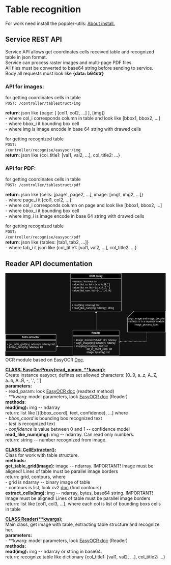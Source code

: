<h1>Table recognition</h1>

For work need install the poppler-utils: <a href="https://pypi.org/project/pdf2image/">About install.</a>

<h2>Service REST API</h2>
Service API allows get coordinates cells received table and recognized table in 
json format. <br>
Service can process raster images and multi-page PDF files.<br>
All files must be converted to base64 string before sending to service. <br>
Body all requests must look like <b>{data: b64str}</b><br>

<h3>API for images:</h3>
for getting coordinates cells in table<br>
<code>POST: /controller/tablestruct/img</code><br>

<b>return</b>: json like {page: [ [col1, col2, ...] ], [img]}<br>
    - where col_i corresponds column in table and look like [bbox1, bbox2, ...] <br>
    - where bbox_i it bounding box cell <br>
    - where img is image encode in base 64 string with drawed cells 

for getting recognized table <br>
<code>POST: /controller/recognise/easyocr/img </code> <br>
<b>return</b>: json like {col_title1: [val1, val2, ...], col_title2: ...} <br>


<h3>API for PDF:</h3>
for getting coordinates cells in table<br>
<code>POST: /controller/tablestruct/pdf</code><br>

<b>return</b>: json like {cells: [page1, page2, ...], image: [img1, img2, ...]}<br>
    - where page_i it [col1, col2, ...] <br>
    - where col_i corresponds column on page and look like [bbox1, bbox2, ...] <br>
    - where bbox_i it bounding box cell <br>
    - where img_i is image encode in base 64 string with drawed cells 

for getting recognized table <br>
<code>POST: /controller/recognise/easyocr/pdf</code> <br>
<b>return</b>: json like {tables: [tab1, tab2, ...]} <br>
    - where tab_i it json like {col_title1: [val1, val2, ...], col_title2: ...} <br>

<h2>Reader API documentation</h2>

<img src="table_reader_diagram.png" alt="">
<br>
OCR module based on EasyOCR <a href="https://www.jaided.ai/easyocr/documentation/">Doc</a>.<br>

<b><u>CLASS: EasyOcrProxy(read_param, **kwarg):</u></b><br>
Create instance easyocr, defines set allowed characters: [0..9, a..z, A..Z, а..я, А..Я, -, '.', ',']<br>
<b>parameters:</b><br>
    - read_param: look <a href="https://www.jaided.ai/easyocr/documentation/">EasyOCR doc</a> (readtext method) <br>
    - **kwarg: model parameters, look <a href="https://www.jaided.ai/easyocr/documentation/">EasyOCR doc</a> (Reader) <br>
    <b>methods</b>:<br>
    <b>read(img):</b> img -- ndarray<br>
    return: list like [([bbox_coord], text, confidence), ...] where <br>
    - <i>bbox_coord</i> is bounding box recognized text<br>
    - <i>test</i> is recognized text<br>
    - <i>confidence</i> is value between 0 and 1 -- confidence model<br>
    <b>read_like_num(img):</b> img -- ndarray. Can read only numbers.<br>
    return: string -- number recognized from image.<br>

<b><u>CLASS: CellExtractor():</u></b><br>
Class for work with table structure.<br>
<b>methods:</b><br>
<b>get_table_grid(image):</b> image -- ndarray. IMPORTANT! Image must be aligned! Lines of table must be parallel image borders<br>
return: grid, contours, where<br>
    - grid is ndarray -- binary image of table<br>
    - contours is list, look cv2 <a href="https://docs.opencv.org/4.x/d3/dc0/group__imgproc__shape.html#gadf1ad6a0b82947fa1fe3c3d497f260e0">doc</a>
    (find contours)<br>
<b>extract_cells(img)</b>: img -- ndarray, bytes, base64 string. IMPORTANT! Image must be aligned! Lines of table must be parallel image borders<br>
    return: list like [col1, col3, ...], where each col is list of bounding boxs cells in table<br>

<b><u>CLASS Reader(**kwargs):</u></b><br>
Main class, get image with table, extracting table structure and recognize her.<br>
<b>parameters:</b><br>
    - **kwarg: model parameters, look <a href="https://www.jaided.ai/easyocr/documentation/">EasyOCR doc</a> (Reader) <br>
<b>methods:</b><br>
<b>read(img):</b> img -- ndarray or string in base64. <br>
return: recognize table like dictionary {col_title1: [val1, val2, ...], col_title2: ...} <br>

    
